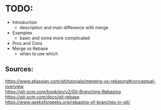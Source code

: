 # TODO:
* Introduction
  * description and main difference with merge
* Examples
  * basic and some more complicated
* Pros and Cons
* Merge vs Rebase
  * when to use which

## Sources:
https://www.atlassian.com/git/tutorials/merging-vs-rebasing#conceptual-overview  
https://git-scm.com/book/en/v2/Git-Branching-Rebasing  
https://git-scm.com/docs/git-rebase  
https://www.geeksforgeeks.org/rebasing-of-branches-in-git/  
